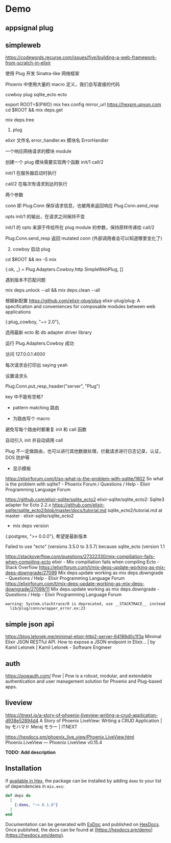 # Demo

## appsignal plug 

## simpleweb

https://codewords.recurse.com/issues/five/building-a-web-framework-from-scratch-in-elixir

使用 Plug 开发 Sinatra-like 网络框架

Phoenix 中使用大量的 macro 定义，我们会写直接的代码

cowboy
plug
sqlite_ecto
ecto

export ROOT=$(PWD)
mix hex.config mirror_url https://hexpm.upyun.com
cd $ROOT && mix deps.get

mix deps.tree

1. plug 

elixir 
文件名 error_handler.ex
模块名 ErrorHandler

一个响应网络请求的模块 module

创建一个 plug 模块需要实现两个函数 init/1 call/2

init/1 在服务器启动时执行

call/2 在每次有请求到达时执行

  两个参数 
  
  conn 即 Plug.Conn 保存请求信息，也被用来返回响应 Plug.Conn.send_resp

  opts init/1 的输出，在请求之间保持不变

init/1 的 opts 来源于传给所在 plug module 的参数，保持原样传递给 call/2

Plug.Conn.send_resp 返回 mutated conn (外部调用者会可以知道哪里变化了)

2. cowboy 启动 plug 

cd $ROOT && iex -S mix 

{:ok, _} = Plug.Adapters.Cowboy.http SimpleWebPlug, []

遇到版本不匹配问题

mix deps.unlock --all && mix deps.clean --all

根据新配置 https://github.com/elixir-plug/plug elixir-plug/plug: A specification and conveniences for composable modules between web applications

{:plug_cowboy, "~> 2.0"},

选用最新 ecto 和 db adapter driver library

运行 Plug.Adapters.Cowboy 成功 

访问 127.0.0.1:4000

每次请求会打印出 saying yeah

设置请求头

Plug.Conn.put_resp_header("server", "Plug")

key 中不能有空格?

- pattern matching 路由

- 为路由写个 macro 

避免写每个路由时都重复 init 和 call 函数

自动引入 init 并自动调用 call

Plug 不一定做路由，也可以进行其他数据处理，拦截请求进行日志记录，认证， DOS 防护等

- 显示模板

https://elixirforum.com/t/so-what-is-the-problem-with-sqlite/1602 So what is the problem with sqlite? - Phoenix Forum / Questions / Help - Elixir Programming Language Forum

https://github.com/elixir-sqlite/sqlite_ecto2 elixir-sqlite/sqlite_ecto2: Sqlite3 adapter for Ecto 2.2.x
https://github.com/elixir-sqlite/sqlite_ecto2/blob/master/docs/tutorial.md sqlite_ecto2/tutorial.md at master · elixir-sqlite/sqlite_ecto2

- mix deps version

{:postgrex, ">= 0.0.0"}, 希望是最新版本

Failed to use "ecto" (versions 3.5.0 to 3.5.7) because
  sqlite_ecto (version 1.1

https://stackoverflow.com/questions/27322330/mix-compiliation-fails-when-compiling-ecto elixir - Mix compiliation fails when compiling Ecto - Stack Overflow
https://elixirforum.com/t/mix-deps-update-working-as-mix-deps-downgrade/27099 Mix deps.update working as mix deps.downgrade - Questions / Help - Elixir Programming Language Forum
https://elixirforum.com/t/mix-deps-update-working-as-mix-deps-downgrade/27099/11 Mix deps.update working as mix deps.downgrade - Questions / Help - Elixir Programming Language Forum

    warning: System.stacktrace/0 is deprecated, use __STACKTRACE__ instead
      lib/plug/conn/wrapper_error.ex:23
  
## simple json api 

https://blog.lelonek.me/minimal-elixir-http2-server-64188d0c1f3a Minimal Elixir JSON RESTful API. How to expose a JSON endpoint in Elixir… | by Kamil Lelonek | Kamil Lelonek - Software Engineer

## auth 

https://powauth.com/ Pow | Pow is a robust, modular, and extendable authentication and user management solution for Phoenix and Plug-based apps.

## liveview 

https://itnext.io/a-story-of-phoenix-liveview-writing-a-crud-application-d938e52894d4 A Story of Phoenix LiveView: Writing a CRUD Application | by モハマド Meraj モラー | ITNEXT

https://hexdocs.pm/phoenix_live_view/Phoenix.LiveView.html Phoenix.LiveView — Phoenix LiveView v0.15.4

**TODO: Add description**

## Installation

If [available in Hex](https://hex.pm/docs/publish), the package can be installed
by adding `demo` to your list of dependencies in `mix.exs`:

```elixir
def deps do
  [
    {:demo, "~> 0.1.0"}
  ]
end
```

Documentation can be generated with [ExDoc](https://github.com/elixir-lang/ex_doc)
and published on [HexDocs](https://hexdocs.pm). Once published, the docs can
be found at [https://hexdocs.pm/demo](https://hexdocs.pm/demo).


